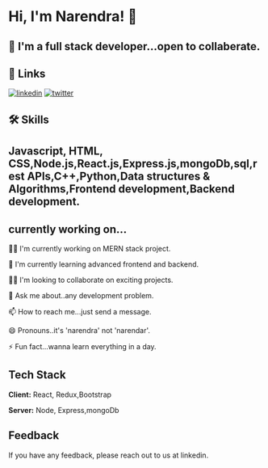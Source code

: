 
# Hi, I'm Narendra! 👋


## 🚀 I'm a full stack developer...open to collaberate.


## 🔗 Links
<!-- [![portfolio](https://img.shields.io/badge/my_portfolio-000?style=for-the-badge&logo=ko-fi&logoColor=white)](https://katherinempeterson.com/) -->
[![linkedin](https://img.shields.io/badge/linkedin-0A66C2?style=for-the-badge&logo=linkedin&logoColor=white)](https://linkedin.com/in/narendra-chaudhary-8ba622168)
[![twitter](https://img.shields.io/badge/instagram-1DA1F2?style=for-the-badge&logo=instagram&logoColor=white)](https://www.instagram.com/narendrachaudhary5950/)


## 🛠 Skills
## Javascript, HTML, CSS,Node.js,React.js,Express.js,mongoDb,sql,rest APIs,C++,Python,Data structures & Algorithms,Frontend development,Backend development.


## currently working on...
👩‍💻 I'm currently working on MERN stack project.

🧠 I'm currently learning advanced frontend and backend.

👯‍♀️ I'm looking to collaborate on exciting projects.



💬 Ask me about..any development problem.

📫 How to reach me...just send a message.

😄 Pronouns..it's 'narendra' not 'narendar'.

⚡️ Fun fact...wanna learn everything in a day.





## Tech Stack

**Client:** React, Redux,Bootstrap

**Server:** Node, Express,mongoDb


## Feedback

If you have any feedback, please reach out to us at linkedin.


